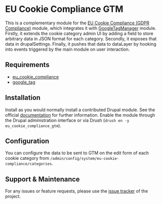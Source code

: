# EU Cookie Compliance GTM

This is a complementary module for the [EU Cookie Compliance (GDPR Compliance)](https://www.drupal.org/project/eu_cookie_compliance) module, which integrates it with [GoogleTagManager](https://www.drupal.org/project/google_tag) module.
Firstly, it extends the cookie category admin UI by adding a field to store 
arbitrary data in JSON format for each category.
Secondly, it exposes that data in drupalSettings.
Finally, it pushes that data to dataLayer by hooking into events triggered by 
the main module on user interaction.


## Requirements

- [eu_cookie_compliance](https://www.drupal.org/project/eu_cookie_compliance)
- [google_tag](https://www.drupal.org/project/google_tag)


## Installation

Install as you would normally install a contributed Drupal module. 
See the official [documentation](https://www.drupal.org/documentation/install/modules-themes/modules-8) for further information.
Enable the module through the Drupal administration interface 
or via Drush (`drush en -y eu_cookie_compliance_gtm`).


## Configuration

You can configure the data to be sent to GTM on the edit form of each cookie 
category from `/admin/config/system/eu-cookie-compliance/categories`.


## Support & Maintenance

For any issues or feature requests, please use the [issue tracker](https://www.drupal.org/project/issues/eu_cookie_compliance_gtm) of the project.
